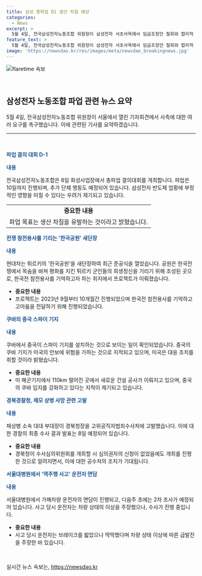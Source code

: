 ```yaml
---
title: 삼성 총파업 D1 생산 차질 예상
categories:
  - News
excerpt: >
  5월 4일, 전국삼성전자노동조합 위원장이 삼성전자 서초사옥에서 임금조정안 철회와 합리적 노조안 합의를 요구하는 기자회견을 열었다. 노사간 교섭 권 인정과 불성실교섭 중단을 촉구했으며, 10일까지 진행 예정인 총파업을 통해 이를 이행할 예정이라고 밝혔다. 전삼노의 파업에 대한 우려와 노조의 요구안에 대한 내용, 미국과 중국 사이의 극심한 갈등, 현대차의 한국공원 프로젝트 완공, 경북경찰청의 법무 프로세스 등의 다양한 이슈들이 소식이 돼오고 있습니다.
feature_text: >
  5월 4일, 전국삼성전자노동조합 위원장이 삼성전자 서초사옥에서 임금조정안 철회와 합리적 노조안 합의를 요구하는 기자회견을 열었다. 노사간 교섭 권 인정과 불성실교섭 중단을 촉구했으며, 10일까지 진행 예정인 총파업을 통해 이를 이행할 예정이라고 밝혔다. 전삼노의 파업에 대한 우려와 노조의 요구안에 대한 내용, 미국과 중국 사이의 극심한 갈등, 현대차의 한국공원 프로젝트 완공, 경북경찰청의 법무 프로세스 등의 다양한 이슈들이 소식이 돼오고 있습니다.
image: 'https://newsdao.kr/res/images/meta/newsdao_breakingnews.jpg'
---
```


<p><img src="https://newsdao.kr/res/images/meta/newsdao_breakingnews.jpg" alt="flaretime 속보" /></p>

<p data-ke-size="size16">&nbsp;</p>

<h2 data-ke-size="size26">삼성전자 노동조합 파업 관련 뉴스 요약</h2>

<p data-ke-size="size16">5월 4일, 전국삼성전자노동조합 위원장이 서울에서 열린 기자회견에서 사측에 대한 여러 요구를 촉구했습니다. 이에 관련된 기사를 요약하겠습니다.</p>

<hr>

<p data-ke-size="size16">&nbsp;</p>

<p><b><span style="color: #1a5490;">파업 결의 대회 D-1</span></b></p>

<p><b><span style="color: #1a5490;">내용</span></b></p>

<p>전국삼성전자노동조합은 8일 화성사업장에서 총파업 결의대회를 개최합니다. 파업은 10일까지 진행되며, 추가 단체 행동도 예정되어 있습니다. 삼성전자 반도체 업황에 부정적인 영향을 미칠 수 있다는 우려가 제기되고 있습니다.</p>

<table>
<tbody>
<tr>
<td style="text-align: center; height: 17px;"><b>중요한 내용</b></td>
</tr>
<tr>
<td style="text-align: center; height: 17px;">파업 목표는 생산 차질을 유발하는 것이라고 밝혔습니다.</td>
</tr>
</tbody>
</table>

<p><b><span style="color: #1a5490;">전쟁 참전용사를 기리는 '한국공원' 새단장</span></b></p>

<p><b><span style="color: #1a5490;">내용</span></b></p>

<p>현대차는 튀르키의 '한국공원'을 새단장하여 최근 준공식을 열었습니다. 공원은 한국전쟁에서 목숨을 바쳐 평화를 지킨 튀르키 군인들의 희생정신을 기리기 위해 조성된 곳으로, 한국전 참전용사를 기억하고자 하는 취지에서 프로젝트가 이뤄졌습니다.</p>

<ul>
<li><b>중요한 내용</b></li>
<li>프로젝트는 2023년 9월부터 10개월간 진행되었으며 한국전 참전용사를 기억하고 고마움을 전달하기 위해 진행되었습니다.</li>
</ul>

<p><b><span style="color: #1a5490;">쿠바의 중국 스파이 기지</span></b></p>

<p><b><span style="color: #1a5490;">내용</span></b></p>

<p>쿠바에서 중국이 스파이 기지를 설치하는 것으로 보이는 일이 확인되었습니다. 중국의 쿠바 기지가 미국의 안보에 위협을 가하는 것으로 지적되고 있으며, 미국은 대응 조치를 취할 것이라 밝혔습니다.</p>

<ul>
<li><b>중요한 내용</b></li>
<li>미 해군기지에서 110km 떨어진 곳에서 새로운 건설 공사가 이뤄지고 있으며, 중국의 쿠바 입지를 강화하고 있다는 지적이 제기되고 있습니다.</li>
</ul>

<p><b><span style="color: #1a5490;">경북경찰청, 채모 상병 사망 관련 고발</span></b></p>

<p><b><span style="color: #1a5490;">내용</span></b></p>

<p>채상병 소속 대대 부대장이 경북청장을 고위공직자범죄수사처에 고발했습니다. 이에 대한 경찰의 최종 수사 결과 발표는 8일 예정되어 있습니다.</p>

<ul>
<li><b>중요한 내용</b></li>
<li>경북청이 수사심의위원회를 개최할 시 심의권자의 신청이 없었음에도 개최를 진행한 것으로 알려지면서, 이에 대한 공수처의 조치가 기대됩니다.</li>
</ul>

<p><b><span style="color: #1a5490;">서울대병원에서 '역주행 사고' 운전자 면담</span></b></p>

<p><b><span style="color: #1a5490;">내용</span></b></p>

<p>서울대병원에서 가해차량 운전자의 면담이 진행되고, 다음주 초에는 2차 조사가 예정되어 있습니다. 사고 당시 운전자는 차량 상태의 이상을 주장했으나, 수사가 진행 중입니다.</p>

<ul>
<li><b>중요한 내용</b></li>
<li>사고 당시 운전자는 브레이크를 밟았으나 딱딱했다며 차량 상태 이상에 따른 급발진을 주장한 바 있습니다.</li>
</ul>

<p data-ke-size="size16">&nbsp;</p>
실시간 뉴스 속보는, <a href="https://newsdao.kr" rel="dofollow">https://newsdao.kr</a>


